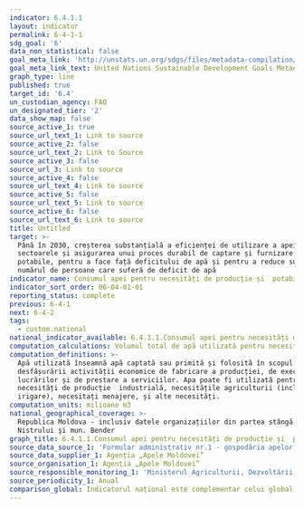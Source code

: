 ```yaml
---
indicator: 6.4.1.1
layout: indicator
permalink: 6-4-1-1
sdg_goal: '6'
data_non_statistical: false
goal_meta_link: 'http://unstats.un.org/sdgs/files/metadata-compilation/Metadata-Goal-6.pdf'
goal_meta_link_text: United Nations Sustainable Development Goals Metadata (pdf 428kB)
graph_type: line
published: true
target_id: '6.4'
un_custodian_agency: FAO
un_designated_tier: '2'
data_show_map: false
source_active_1: true
source_url_text_1: Link to source
source_active_2: false
source_url_text_2: Link to Source
source_active_3: false
source_url_3: Link to source
source_active_4: false
source_url_text_4: Link to source
source_active_5: false
source_url_text_5: Link to source
source_active_6: false
source_url_text_6: Link to source
title: Untitled
target: >-
  Până în 2030, creșterea substanțială a eficienței de utilizare a apei în toate
  sectoarele și asigurarea unui proces durabil de captare și furnizare a apei
  potabile, pentru a face față deficitului de apă și pentru a reduce substanțial
  numărul de persoane care suferă de deficit de apă
indicator_name: Consumul apei pentru necesități de producție și  potabile
indicator_sort_order: 06-04-01-01
reporting_status: complete
previous: 6-4-1
next: 6-4-2
tags:
  - custom.national
national_indicator_available: 6.4.1.1.Consumul apei pentru necesități de producție și  potabile
computation_calculations: Volumul total de apă utilizată pentru necesitățile de producție și potabile.
computation_definitions: >-
  Apă utilizată înseamnă apă captată sau primită și folosită în scopul
  desfășurării activității economice de fabricare a producției, de executare a
  lucrărilor și de prestare a serviciilor. Apa poate fi utilizată pentru
  necesități de producție  industrială, necesitățile agriculturii (inclusiv de
  irigare), necesitați menajere, și alte necesități.
computation_units: milioane m3
national_geographical_coverage: >-
  Republica Moldova - inclusiv datele organizațiilor din partea stângă a
  Nistrului și mun. Bender
graph_title: 6.4.1.1.Consumul apei pentru necesități de producție și  potabile
source_data_source_1: 'Formular administrativ nr.1 - gospodăria apelor, Agenția „Apele Moldovei”'
source_data_supplier_1: Agenția „Apele Moldovei”
source_organisation_1: Agenția „Apele Moldovei”
source_responsible_monitoring_1: 'Ministerul Agriculturii, Dezvoltării Regionale și Mediului'
source_periodicity_1: Anual
comparison_global: Indicatorul național este complementar celui global
---
```

